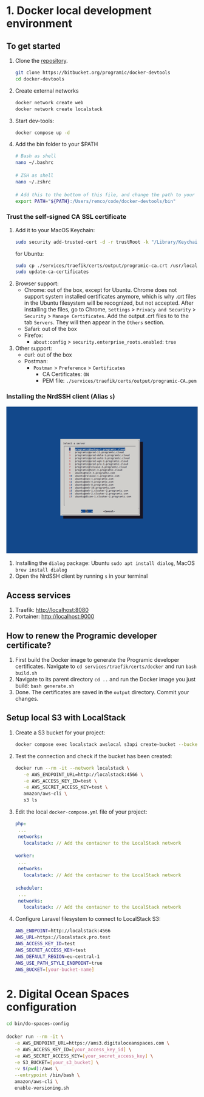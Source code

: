 # 1. Docker local development environment

## To get started
1. Clone the [repository](https://bitbucket.org/programic/docker-devtools).
   ```bash
   git clone https://bitbucket.org/programic/docker-devtools
   cd docker-devtools
   ```
3. Create external networks
   ```bash
   docker network create web
   docker network create localstack
   ```
3. Start dev-tools:
   ```bash
   docker compose up -d
   ```
4. Add the bin folder to your $PATH
   ```bash
   # Bash as shell
   nano ~/.bashrc 
   
   # ZSH as shell
   nano ~/.zshrc
   
   # Add this to the bottom of this file, and change the path to your docker-devtools folder
   export PATH="${PATH}:/Users/remco/code/docker-devtools/bin"
   ```

### Trust the self-signed CA SSL certificate
1. Add it to your MacOS Keychain:
   ```bash
   sudo security add-trusted-cert -d -r trustRoot -k "/Library/Keychains/System.keychain" ./services/traefik/certs/output/programic-ca.crt
   ```
   for Ubuntu:
   ```bash
   sudo cp ./services/traefik/certs/output/programic-ca.crt /usr/local/share/ca-certificates
   sudo update-ca-certificates
   ```
2. Browser support:
   * Chrome: out of the box, except for Ubuntu. Chrome does not support system installed certificates anymore, 
   which is why .crt files in the Ubuntu filesystem will be recognized, but not accepted. After installing the files, 
   go to Chrome, `Settings` > `Privacy and Security` > `Security` > `Manage Certificates`. Add the output .crt files to
   to the tab `Servers`. They will then appear in the `Others` section.
   * Safari: out of the box
   * Firefox:
      * `about:config` > `security.enterprise_roots.enabled`: `true`
3. Other support:
   * curl: out of the box
   * Postman:
     * `Postman` > `Preference` > `Certificates`
       * CA Certificates: `ON`
       * PEM file: `./services/traefik/certs/output/programic-CA.pem`

### Installing the NrdSSH client (Alias `s`)
![NrdSSH client screenshot](readme-assets/nrdssh-client.png)

1. Installing the `dialog` package: Ubuntu `sudo apt install dialog`, MacOS `brew install dialog`
2. Open the NrdSSH client by running `s` in your terminal

## Access services
1. Traefik: [http://localhost:8080](http://localhost:8080)
2. Portainer: [http://localhost:9000](http://localhost:9000)
    
## How to renew the Programic developer certificate?
1. First build the Docker image to generate the Programic developer certificates. Navigate to `cd services/traefik/certs/docker` and run `bash build.sh`
2. Navigate to its parent directory `cd ..` and run the Docker image you just build: `bash generate.sh`
3. Done. The certificates are saved in the `output` directory. Commit your changes.

## Setup local S3 with LocalStack

1. Create a S3 bucket for your project:
   ```bash
   docker compose exec localstack awslocal s3api create-bucket --bucket [your-bucket-name]
   ```
2. Test the connection and check if the bucket has been created:
   ```bash
   docker run --rm -it --network localstack \
      -e AWS_ENDPOINT_URL=http://localstack:4566 \
      -e AWS_ACCESS_KEY_ID=test \
      -e AWS_SECRET_ACCESS_KEY=test \
      amazon/aws-cli \
      s3 ls
   ```
3. Edit the local `docker-compose.yml` file of your project:
   ```yml
   php:
    ...
    networks:
      localstack: // Add the container to the LocalStack network

   worker:
    ...
    networks:
      localstack: // Add the container to the LocalStack network

   scheduler:
    ...
    networks:
      localstack: // Add the container to the LocalStack network
   ```
4. Configure Laravel filesystem to connect to LocalStack S3:
   ```bash
   AWS_ENDPOINT=http://localstack:4566
   AWS_URL=https://localstack.pro.test
   AWS_ACCESS_KEY_ID=test
   AWS_SECRET_ACCESS_KEY=test
   AWS_DEFAULT_REGION=eu-central-1
   AWS_USE_PATH_STYLE_ENDPOINT=true
   AWS_BUCKET=[your-bucket-name]
   ```

# 2. Digital Ocean Spaces configuration
```bash
cd bin/do-spaces-config

docker run --rm -it \
   -e AWS_ENDPOINT_URL=https://ams3.digitaloceanspaces.com \
   -e AWS_ACCESS_KEY_ID=[your_access_key_id] \
   -e AWS_SECRET_ACCESS_KEY=[your_secret_access_key] \
   -e S3_BUCKET=[your_s3_bucket] \
   -v $(pwd):/aws \
   --entrypoint /bin/bash \
   amazon/aws-cli \
   enable-versioning.sh
```